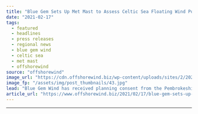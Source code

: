 ```yaml
---
title: "Blue Gem Sets Up Met Mast to Assess Celtic Sea Floating Wind Potential"
date: "2021-02-17"
tags: 
  - featured
  - headlines
  - press releases
  - regional news
  - blue gem wind
  - celtic sea
  - met mast
  - offshorewind
source: "offshorewind"
image_url: "https://cdn.offshorewind.biz/wp-content/uploads/sites/2/2021/02/17101005/Blue-Gem-Sets-Up-Met-Mast-to-Assess-Celtic-Sea-Floating-Wind-Potential.jpg"
image_fp: "/assets/img/post_thumbnails/43.jpg"
lead: "Blue Gem Wind has received planning consent from the Pembrokeshire Coast National Park Authority"
article_url: "https://www.offshorewind.biz/2021/02/17/blue-gem-sets-up-met-mast-to-assess-celtic-sea-floating-wind-potential/"
---
```


---
